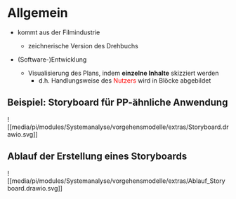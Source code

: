 # Allgemein
- kommt aus der Filmindustrie
	- zeichnerische Version des Drehbuchs

- (Software-)Entwicklung
	- Visualisierung des Plans, indem **einzelne Inhalte** skizziert werden
		- d.h. Handlungsweise des <span style="color: red">Nutzers</span> wird in Blöcke abgebildet

## Beispiel: Storyboard für PP-ähnliche Anwendung
![[media/pi/modules/Systemanalyse/vorgehensmodelle/extras/Storyboard.drawio.svg]]  
## Ablauf der Erstellung eines Storyboards
![[media/pi/modules/Systemanalyse/vorgehensmodelle/extras/Ablauf_Storyboard.drawio.svg]]  
